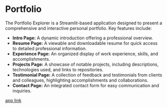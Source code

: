 # Portfolio
The Portfolio Explorer is a Streamlit-based application designed to present a comprehensive and interactive personal portfolio. Key features include:

  - **Intro Page:** A dynamic introduction offering a professional overview.
  - **Resume Page:** A viewable and downloadable resume for quick access to detailed professional information.
  - **Experience Page:** An organized display of work experience, skills, and accomplishments.
  - **Projects Page:** A showcase of notable projects, including descriptions, technologies used, and links to repositories.
  - **Testimonial Page:** A collection of feedback and testimonials from clients and colleagues, highlighting accomplishments and collaborations.
  - **Contact Page:** An integrated contact form for easy communication and inquiries.

[app link](https://portfolio-archana.streamlit.app/)
